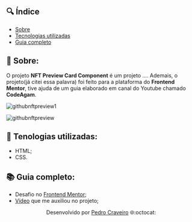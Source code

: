 ## 🔍 Índice
- [Sobre](#-sobre)
- [Tecnologias utilizadas](#-tecnologias-utilizadas)
- [Guia completo](#-guia-completo)


## 📑 Sobre:

O projeto **NFT Preview Card Component** é um projeto .... Ademais, o projeto(já citei essa palavra) foi feito para a plataforma do **Frontend Mentor**, tive ajuda de um guia elaborado em canal do Youtube chamado **CodeAgam**.


![githubnftpreview1](https://user-images.githubusercontent.com/79882049/159378328-25e64a23-95b7-4e78-9c2d-3940b22d1fd5.gif)

![githubnftpreview](https://user-images.githubusercontent.com/79882049/159378349-64721826-7eea-4793-8eb6-a0041b8a27e3.PNG)

## 🤖 Tenologias utilizadas:

- HTML;
- CSS.

## 📚 Guia completo:

- Desafio no [Frontend Mentor](https://www.frontendmentor.io/challenges/nft-preview-card-component-SbdUL_w0);
- [Vídeo](https://www.youtube.com/watch?v=88aBN3N45WA) que me auxiliou no projeto;

<p align="center">Desenvolvido por <a href ="https://www.linkedin.com/in/pecraveiro/">Pedro Craveiro</a> 🌐:octocat:</p>
